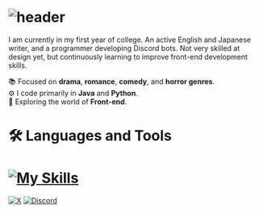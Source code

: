 # ![header](https://capsule-render.vercel.app/api?type=rounded&height=110&color=gradient&text=👋%20Welcome!%20I'm%20Yuu&fontColor=ffffff&fontSize=50&fontAlign=34&reversal=false&fontAlignY=53&textBg=false&section=header)

I am currently in my first year of college. An active English and Japanese writer, and a programmer developing Discord bots. Not very skilled at design yet, but continuously learning to improve front-end development skills.

📚 Focused on **drama**, **romance**, **comedy**, and **horror genres**.<br>
⚙️ I code primarily in **Java** and **Python**.<br>
🔎 Exploring the world of **Front-end**.

# 🛠️ Languages and Tools

# [![My Skills](https://skillicons.dev/icons?i=java,js,nodejs,py,bots,kotlin,visualstudio)](https://skillicons.dev)

[![X](https://img.shields.io/badge/X-@xyukuri-000000?style=for-the-badge&logo=x&logoColor=white)](https://x.com/xyukuri) [![Discord](https://img.shields.io/badge/discord-xyukuri-%235865F2?style=for-the-badge&logo=discord&logoColor=white)](https://discordapp.com/users/732523417412304897)

